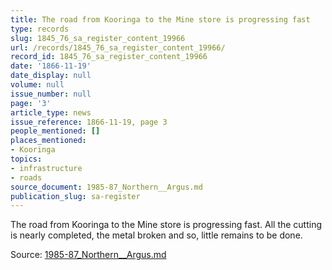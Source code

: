 ```yaml
---
title: The road from Kooringa to the Mine store is progressing fast
type: records
slug: 1845_76_sa_register_content_19966
url: /records/1845_76_sa_register_content_19966/
record_id: 1845_76_sa_register_content_19966
date: '1866-11-19'
date_display: null
volume: null
issue_number: null
page: '3'
article_type: news
issue_reference: 1866-11-19, page 3
people_mentioned: []
places_mentioned:
- Kooringa
topics:
- infrastructure
- roads
source_document: 1985-87_Northern__Argus.md
publication_slug: sa-register
---
```


The road from Kooringa to the Mine store is progressing fast.  All the cutting is nearly completed, the metal broken and so, little remains to be done.

Source: [1985-87_Northern__Argus.md](/downloads/markdown/1985-87_Northern__Argus.md)

